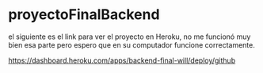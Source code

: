 # proyectoFinalBackend

el siguiente es el link para ver el proyecto en Heroku, no me funcionó muy bien esa parte pero espero que en su computador funcione correctamente.

https://dashboard.heroku.com/apps/backend-final-will/deploy/github

